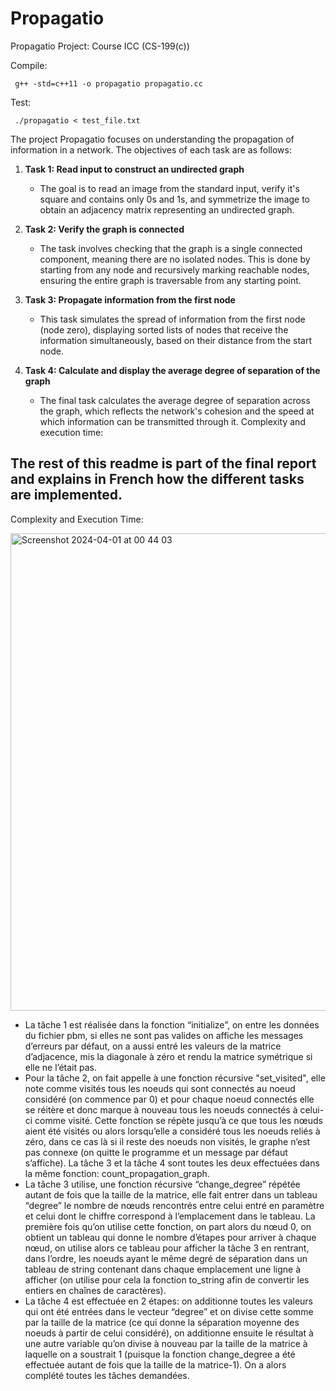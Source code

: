 # Propagatio
Propagatio Project: Course ICC (CS-199(c))

Compile:
```c++11
 g++ -std=c++11 -o propagatio propagatio.cc
```
Test:
```c++11
 ./propagatio < test_file.txt
```

The project Propagatio focuses on understanding the propagation of information in a network. The objectives of each task are as follows:

1. **Task 1: Read input to construct an undirected graph**
   - The goal is to read an image from the standard input, verify it's square and contains only 0s and 1s, and symmetrize the image to obtain an adjacency matrix representing an undirected graph.

2. **Task 2: Verify the graph is connected**
   - The task involves checking that the graph is a single connected component, meaning there are no isolated nodes. This is done by starting from any node and recursively marking reachable nodes, ensuring the entire graph is traversable from any starting point.

3. **Task 3: Propagate information from the first node**
   - This task simulates the spread of information from the first node (node zero), displaying sorted lists of nodes that receive the information simultaneously, based on their distance from the start node.

4. **Task 4: Calculate and display the average degree of separation of the graph**
   - The final task calculates the average degree of separation across the graph, which reflects the network's cohesion and the speed at which information can be transmitted through it.
Complexity and execution time:

## The rest of this readme is part of the final report and explains in French how the different tasks are implemented.

Complexity and Execution Time:

<img width="764" alt="Screenshot 2024-04-01 at 00 44 03" src="https://github.com/mehdi533/Propagatio/assets/113531778/a567c588-98a8-42d9-9bcf-7cd3bce8ae96">


* La tâche 1 est réalisée dans la fonction “initialize”, on entre les données du fichier pbm, si elles ne sont pas valides on affiche les messages d’erreurs par défaut, on a aussi entré les valeurs de la matrice d’adjacence, mis la diagonale à zéro et rendu la matrice symétrique si elle ne l’était pas. 
* Pour la tâche 2, on fait appelle à une fonction récursive "set_visited", elle note comme visités tous les noeuds qui sont connectés au noeud considéré (on commence par 0) et pour chaque noeud connectés elle se réitère et donc marque à nouveau tous les noeuds connectés à celui-ci comme visité. Cette fonction se répète jusqu’à ce que tous les nœuds aient été visités ou alors lorsqu’elle a considéré tous les noeuds reliés à zéro, dans ce cas là si il reste des noeuds non visités, le graphe n’est pas connexe (on quitte le programme et un message par défaut s’affiche).
La tâche 3 et la tâche 4 sont toutes les deux effectuées dans la même fonction: count_propagation_graph. 
* La tâche 3 utilise, une fonction récursive “change_degree” répétée autant de fois que la taille de la matrice, elle fait entrer dans un tableau “degree” le nombre de nœuds rencontrés entre celui entré en paramètre et celui dont le chiffre correspond à l’emplacement dans le tableau. La première fois qu’on utilise cette fonction, on part alors du nœud 0, on obtient un tableau qui donne le nombre d’étapes pour arriver à chaque nœud, on utilise alors ce tableau pour afficher la tâche 3 en rentrant, dans l’ordre, les noeuds ayant le même degré de séparation dans un tableau de string contenant dans chaque emplacement une ligne à afficher (on utilise pour cela la fonction to_string afin de convertir les entiers en chaînes de caractères). 
* La tâche 4 est effectuée en 2 étapes: on additionne toutes les valeurs qui ont été entrées dans le vecteur “degree” et on divise cette somme par la taille de la matrice (ce qui donne la séparation moyenne des noeuds à partir de celui considéré), on additionne ensuite le résultat à une autre variable qu’on divise à nouveau par la taille de la matrice à laquelle on a soustrait 1 (puisque la fonction change_degree a été effectuée autant de fois que la taille de la matrice-1). On a alors complété toutes les tâches demandées.
